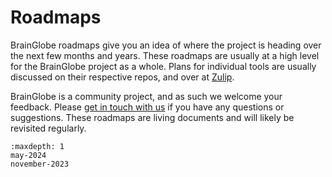# Roadmaps

BrainGlobe roadmaps give you an idea of where the project is heading over the next few months and years.
These roadmaps are usually at a high level for the BrainGlobe project as a whole.
Plans for individual tools are usually discussed on their respective repos, and over at [Zulip](https://brainglobe.zulipchat.com/).

BrainGlobe is a community project, and as such we welcome your feedback. Please [get in touch with us](/contact) if you have
any questions or suggestions. These roadmaps are living documents and will likely be revisited regularly.

```{toctree}
:maxdepth: 1
may-2024
november-2023
```
